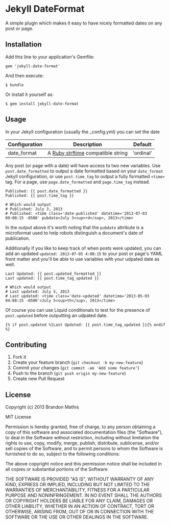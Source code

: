 # Jekyll DateFormat

A simple plugin which makes it easy to have nicely formatted dates on any post or page.

## Installation

Add this line to your application's Gemfile:

    gem 'jekyll-date-format'

And then execute:

    $ bundle

Or install it yourself as:

    $ gem install jekyll-date-format

## Usage

In your Jekyll configuration (usually the _config.yml) you can set the date

| Configuration | Description                                                                    | Default   |
|:--------------|--------------------------------------------------------------------------------|-----------|
| date_format   | A [Ruby strftime](http://apidock.com/ruby/DateTime/strftime) compatible string | 'ordinal' |

Any post (or page with a date) will have access to two new variables. Use `post.date_formatted` to output a date formatted based on your `date_format` Jekyll
configuration, or use `post.time_tag` to output a fully formatted `<time>` tag. For a page, use `page.date_formatted` and `page.time_tag` instead.

```
Published: {{ post.date_formatted }} 
Published: {{ post.time_tag }} 

# Which would output
# Published: July 3, 2013
# Published: <time class='date-published' datetime='2013-07-03 09:08:15 -0500' pubdate>July 3<sup>rd</sup>, 2013</time>
```

In the output above it's worth noting that the `pubdate` attribute is a microformat used to help robots distinguish a document's date of publication.

Additionally if you like to keep track of when posts were updated, you can add an updated  `updated: 2013-07-05 4:08:15` to your post or page's YAML front matter and you'll be able to use variables with your udpated date as well.

```
Last Updated: {{ post.updated_formatted }} 
Last updated: {{ post.time_tag_updated }} 

# Which would output
# Last updated: July 5, 2013
# Last updated: <time class='date-updated' datetime='2013-05-03 04:08:15 -0500'>July 5<sup>th</sup>, 2013</time>
```

Of course you can use Liquid conditionals to test for the presence of `post.updated` before outputting an udpated date.

```
{% if post.updated %}Last Updated: {{ post.time_tag_updated }}{% endif %}
```

## Contributing

1. Fork it
2. Create your feature branch (`git checkout -b my-new-feature`)
3. Commit your changes (`git commit -am 'Add some feature'`)
4. Push to the branch (`git push origin my-new-feature`)
5. Create new Pull Request


## License

Copyright (c) 2013 Brandon Mathis

MIT License

Permission is hereby granted, free of charge, to any person obtaining
a copy of this software and associated documentation files (the
"Software"), to deal in the Software without restriction, including
without limitation the rights to use, copy, modify, merge, publish,
distribute, sublicense, and/or sell copies of the Software, and to
permit persons to whom the Software is furnished to do so, subject to
the following conditions:

The above copyright notice and this permission notice shall be
included in all copies or substantial portions of the Software.

THE SOFTWARE IS PROVIDED "AS IS", WITHOUT WARRANTY OF ANY KIND,
EXPRESS OR IMPLIED, INCLUDING BUT NOT LIMITED TO THE WARRANTIES OF
MERCHANTABILITY, FITNESS FOR A PARTICULAR PURPOSE AND
NONINFRINGEMENT. IN NO EVENT SHALL THE AUTHORS OR COPYRIGHT HOLDERS BE
LIABLE FOR ANY CLAIM, DAMAGES OR OTHER LIABILITY, WHETHER IN AN ACTION
OF CONTRACT, TORT OR OTHERWISE, ARISING FROM, OUT OF OR IN CONNECTION
WITH THE SOFTWARE OR THE USE OR OTHER DEALINGS IN THE SOFTWARE.
